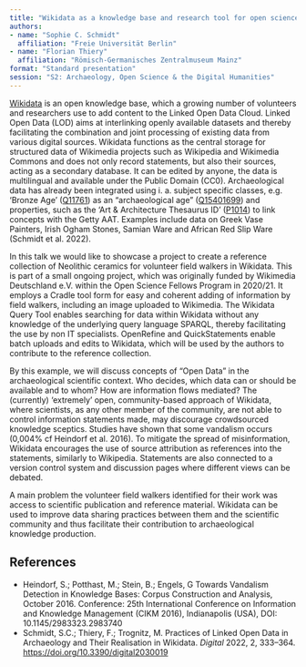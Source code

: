```yaml
---
title: "Wikidata as a knowledge base and research tool for open science in archaeology"
authors:
- name: "Sophie C. Schmidt"
  affiliation: "Freie Universität Berlin"
- name: "Florian Thiery"
  affiliation: "Römisch-Germanisches Zentralmuseum Mainz"
format: "Standard presentation"
session: "S2: Archaeology, Open Science & the Digital Humanities"
---
```


[Wikidata](https://www.wikidata.org) is an open knowledge base, which a growing number of volunteers and researchers use to add content to the Linked Open Data Cloud. Linked Open Data (LOD) aims at interlinking openly available datasets and thereby facilitating the combination and joint processing of existing data from various digital sources. Wikidata functions as the central storage for structured data of Wikimedia projects such as Wikipedia and Wikimedia Commons and does not only record statements, but also their sources, acting as a secondary database. It can be edited by anyone, the data is multilingual and available under the Public Domain (CC0).  Archaeological data has already been integrated using i. a. subject specific classes, e.g. ‘Bronze Age’ ([Q11761](https://www.wikidata.org/wiki/Q11761)) as an “archaeological age” ([Q15401699](https://www.wikidata.org/wiki/Q15401699)) and properties, such as the ‘Art & Architecture Thesaurus ID’ ([P1014](https://www.wikidata.org/wiki/Property:P1014)) to link concepts with the Getty AAT. Examples include data on Greek Vase Painters, Irish Ogham Stones, Samian Ware and African Red Slip Ware (Schmidt et al.  2022).

In this talk we would like to showcase a project to create a reference collection of Neolithic ceramics for volunteer field walkers in Wikidata. This is part of a small ongoing project, which was originally funded by Wikimedia Deutschland e.V. within the Open Science Fellows Program in 2020/21. It employs a Cradle tool form for easy and coherent adding of information by field walkers, including an image uploaded to Wikimedia. The Wikidata Query Tool enables searching for data within Wikidata without any knowledge of the underlying query language SPARQL, thereby facilitating the use by non IT specialists. OpenRefine and QuickStatements enable batch uploads and edits to Wikidata, which will be used by the authors to contribute to the reference collection.

By this example, we will discuss concepts of “Open Data” in the archaeological scientific context.  Who decides, which data can or should be available and to whom? How are information flows mediated? The (currently) ‘extremely’ open, community-based approach of Wikidata, where scientists, as any other member of the community, are not able to control information statements made, may discourage crowdsourced knowledge sceptics. Studies have shown that some vandalism occurs (0,004% cf Heindorf et al. 2016). To mitigate the spread of misinformation, Wikidata encourages the use of source attribution as references into the statements, similarly to Wikipedia. Statements are also connected to a version control system and discussion pages where different views can be debated.

A main problem the volunteer field walkers identified for their work was access to scientific publication and reference material. Wikidata can be used to improve data sharing practices between them and the scientific community and thus facilitate their contribution to archaeological knowledge production.

## References

* Heindorf, S.; Potthast, M.; Stein, B.; Engels, G Towards Vandalism Detection in Knowledge Bases: Corpus Construction and Analysis, October 2016. Conference: 25th International Conference on Information and Knowledge Management (CIKM 2016), Indianapolis (USA), DOI: 10.1145/2983323.2983740
* Schmidt, S.C.; Thiery, F.; Trognitz, M. Practices of Linked Open Data in Archaeology and Their Realisation in Wikidata. *Digital* 2022, 2, 333–364. https://doi.org/10.3390/digital2030019
